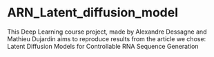 # ARN_Latent_diffusion_model
This Deep Learning course project, made by Alexandre Dessagne and Mathieu Dujardin aims to reproduce results from the article we chose: Latent Diffusion Models for Controllable RNA  Sequence Generation
